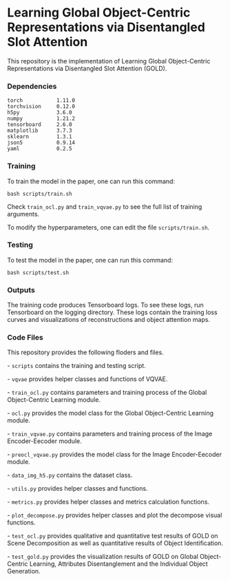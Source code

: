 # Learning Global Object-Centric Representations via Disentangled Slot Attention


This repository is the implementation of Learning Global Object-Centric Representations via Disentangled Slot Attention (GOLD).

### Dependencies

```
torch			1.11.0
torchvision		0.12.0
h5py			3.6.0
numpy			1.21.2
tensorboard		2.6.0       
matplotlib		3.7.3
sklearn			1.3.1
json5			0.9.14
yaml			0.2.5                          
```


### Training

To train the model in the paper, one can run this command:

```
bash scripts/train.sh
```

Check `train_ocl.py` and `train_vqvae.py` to see the full list of training arguments.

To modify the hyperparameters, one can edit the file `scripts/train.sh`.


### Testing

To test the model in the paper, one can run this command:

```
bash scripts/test.sh
```

### Outputs

The training code produces Tensorboard logs. To see these logs, run Tensorboard on the logging directory. These logs contain the training loss curves and visualizations of reconstructions and object attention maps.

### Code Files

This repository provides the following floders and files.

\- `scripts` contains the training and testing script.

\- `vqvae` provides helper classes and functions of VQVAE.

\- `train_ocl.py` contains parameters and training process of the Global Object-Centric Learning module.

\- `ocl.py` provides the model class for the Global Object-Centric Learning module.

\- `train_vqvae.py` contains parameters and training process of the Image Encoder-Eecoder module.

\- `preocl_vqvae.py` provides the model class for the Image Encoder-Eecoder module.

\- `data_img_h5.py` contains the dataset class.

\- `utils.py` provides helper classes and functions.

\- `metrics.py` provides helper classes and metrics calculation functions.

\- `plot_decompose.py` provides helper classes and plot the decompose visual functions.

\- `test_ocl.py` provides qualitative and quantitative test results of GOLD on Scene Decomposition as well as quantitative results of Object Identification.

\- `test_gold.py` provides the visualization results of GOLD on Global Object-Centric Learning, Attributes Disentanglement and the Individual Object Generation.

